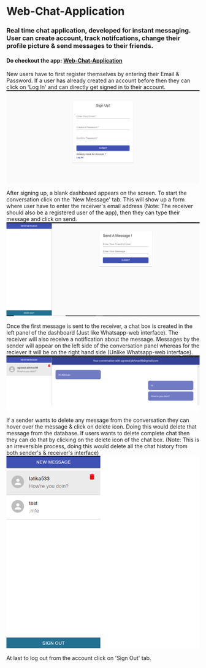 # Web-Chat-Application

### Real time chat application, developed for instant messaging. User can create account, track notifcations, change their profile picture & send messages to their friends.

#### Do checkout the app: [Web-Chat-Application](https://chat-app-39de2.firebaseapp.com/)
New users have to first register themselves by entering their Email & Password. If a user has already created an account before then they can click on 'Log In' and can directly get signed in to their account.
![Signup Page](https://github.com/abhinav5481/web-chat-application/blob/master/images/Signup.png)

After signing up, a blank dashboard appears on the screen. To start the conversation click on the 'New Message' tab. This will show up a form where user have to enter the receiver's email address (Note: The receiver should also be a registered user of the app), then they can type their message and click on send.
![Dashboard](https://github.com/abhinav5481/web-chat-application/blob/master/images/Dashboard_1.png)

Once the first message is sent to the receiver, a chat box is created in the left panel of the dashboard (Just like Whatsapp-web interface). The receiver will also receive a notification about the message. Messages by the sender will appear on the left side of the conversation panel whereas for the reciever it will be on the right hand side (Unlike  Whatsapp-web interface).
![Chat-box & Notification](https://github.com/abhinav5481/web-chat-application/blob/master/images/Notification.png)

If a sender wants to delete any message from the conversation they can hover over the message & click on delete icon. Doing this would delete that message from the database.
If users wants to delete complete chat then they can do that by clicking on the delete icon of the chat box. (Note: This is an irreversible process, doing this would delete all the chat history from both sender's & receiver's interface)
![Delete chat & messages](https://github.com/abhinav5481/web-chat-application/blob/master/images/Delete_Chat.png)

At last to log out from the account click on 'Sign Out' tab.
